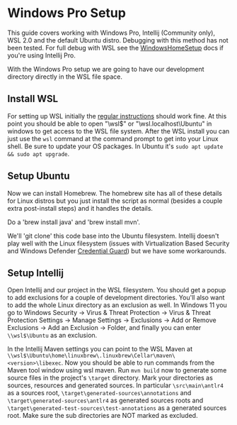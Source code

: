 # Windows Pro Setup

This guide covers working with Windows Pro, Intellij (Community only), WSL 2.0 and the default Ubuntu distro.  Debugging with this
method has not been tested.  For full debug with WSL see the [WindowsHomeSetup](IntellijUltimate.md) docs if you're
using Intellij Pro.

With the Windows Pro setup we are going to have our development directory directly in the WSL file space.

## Install WSL

For setting up WSL initially the [regular instructions](https://learn.microsoft.com/en-us/windows/wsl/install) should work fine.
At this point you should be able to open "\\wsl$" or "\\wsl.localhost\Ubuntu" in windows to get access to the
WSL file system.  After the WSL install you can just use the `wsl` command at the command prompt to get into your Linux
shell.  Be sure to update your OS packages.  In Ubuntu it's `sudo apt update && sudo apt upgrade`.  

## Setup Ubuntu

Now we can install Homebrew.  The homebrew site has all of these details for Linux distros but you just 
install the script as normal (besides a couple extra post-install steps) and it handles the details.

Do a 'brew install java' and 'brew install mvn'.

We'll 'git clone' this code base into the Ubuntu filesystem.  Intellij doesn't play well with the Linux filesystem 
(issues with Virtualization Based Security and Windows Defender
[Credential Guard](https://learn.microsoft.com/en-us/windows/security/identity-protection/credential-guard/credential-guard-manage))
but we have some workarounds.

## Setup Intellij

Open Intellij and our project in the WSL filesystem.  You should get a popup to add exclusions for a couple of development
directories.  You'll also want to add the whole Linux directory as an exclusion as well.  In Windows 11 you go to Windows Security -> Virus &
Threat Protection -> Virus & Threat Protection Settings -> Manage Settings -> Exclusions -> Add or Remove Exclusions ->
Add an Exclusion -> Folder, and finally you can enter `\\wsl$\Ubuntu` as an exclusion.

In the Intellij Maven settings you can point to the WSL Maven at
`\\wsl$\Ubuntu\home\linuxbrew\.linuxbrew\Cellar\maven\<version>\libexec`.  Now you should be able to run commands from
the Maven tool window using wsl maven.  Run `mvn build` now to generate some source files in the project's `\target`
directory.  Mark your directories as sources, resources and generated sources.  In particular `\src\main\antlr4` as a
sources root, `\target\generated-sources\annotations` and `\target\generated-sources\antlr4` as generated sources roots
and `\target\generated-test-sources\test-annotations` as a generated sources root.  Make sure the sub directories are
NOT marked as excluded.